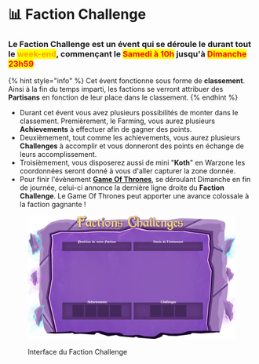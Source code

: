 # 📊 Faction Challenge

### Le Faction Challenge est un évent qui se déroule le durant tout le <mark style="color:orange;">week-end</mark>, commençant le <mark style="color:red;">Samedi à 10h</mark> jusqu'à <mark style="color:red;">Dimanche 23h59</mark>

{% hint style="info" %}
Cet évent fonctionne sous forme de **classement**. Ainsi à la fin du temps imparti, les factions se verront attribuer des **Partisans** en fonction de leur place dans le classement.
{% endhint %}

* Durant cet évent vous avez plusieurs possibilités de monter dans le classement. Premièrement, le Farming, vous aurez plusieurs **Achievements** à effectuer afin de gagner des points.
* Deuxièmement, tout comme les achievements, vous aurez plusieurs **Challenges** à accomplir et vous donneront des points en échange de leurs accomplissement.
* Troisièmement, vous disposerez aussi de mini "**Koth**" en Warzone les coordonnées seront donné à vous d'aller capturer la zone donnée.
* Pour finir l'évènement [**Game Of Thrones**](game-of-thrones.md), se déroulant Dimanche en fin de journée, celui-ci annonce la dernière ligne droite du **Faction Challenge**. Le Game Of Thrones peut apporter une avance colossale à la faction gagnante !&#x20;

<figure><img src="../../.gitbook/assets/background_faction_challenge.png" alt=""><figcaption><p>Interface du Faction Challenge</p></figcaption></figure>

